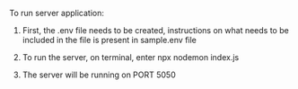 To run server application:
1) First, the .env file needs to be created, instructions on what needs to be included in the file is present in sample.env file

2) To run the server, on terminal, enter npx nodemon index.js

3) The server will be running on PORT 5050